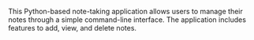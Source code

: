 This Python-based note-taking application allows users to manage their notes through a simple command-line interface. The application includes features to add, view, and delete notes.
